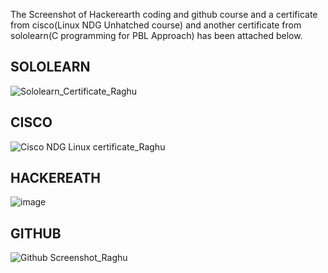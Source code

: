 The Screenshot of Hackerearth coding and github course and a certificate from cisco(Linux NDG Unhatched course)
and another certificate from sololearn(C programming for PBL Approach) has been attached below.

## SOLOLEARN

![Sololearn_Certificate_Raghu](https://user-images.githubusercontent.com/60956504/152668427-f2392533-2862-46d5-8e69-b8d82843b97b.jpg)

## CISCO

![Cisco NDG Linux certificate_Raghu](https://user-images.githubusercontent.com/60956504/152668455-571e70ac-8bca-4756-b18c-cb1f52a63931.png)

## HACKEREATH

![image](https://user-images.githubusercontent.com/60956504/154939095-71f45f97-b146-45dd-b65e-456059284a66.png)
## GITHUB 

![Github Screenshot_Raghu](https://user-images.githubusercontent.com/60956504/152668475-1a77eb95-df30-427c-86d6-02ea12c96b9f.png)
